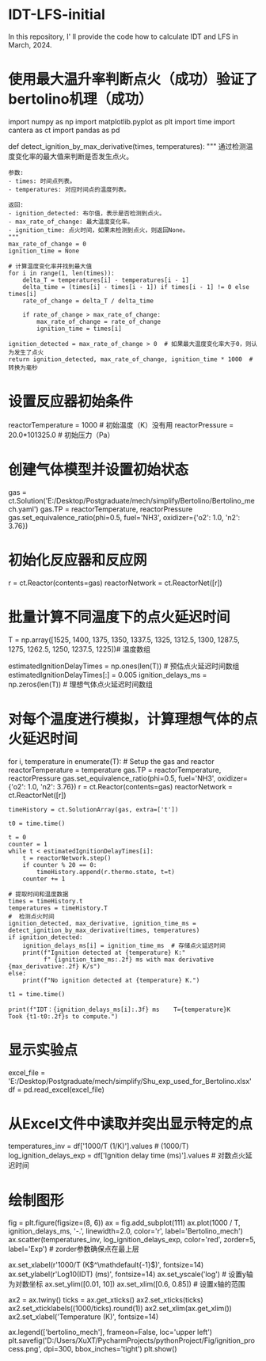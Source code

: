 # IDT-LFS-initial
In this repository, I' ll provide the code how to calculate IDT and LFS in March, 2024.
# 使用最大温升率判断点火（成功）验证了bertolino机理（成功）
import numpy as np
import matplotlib.pyplot as plt
import time
import cantera as ct
import pandas as pd

def detect_ignition_by_max_derivative(times, temperatures):
    """
    通过检测温度变化率的最大值来判断是否发生点火。

    参数:
    - times: 时间点列表。
    - temperatures: 对应时间点的温度列表。

    返回:
    - ignition_detected: 布尔值，表示是否检测到点火。
    - max_rate_of_change: 最大温度变化率。
    - ignition_time: 点火时间，如果未检测到点火，则返回None。
    """
    max_rate_of_change = 0
    ignition_time = None

    # 计算温度变化率并找到最大值
    for i in range(1, len(times)):
        delta_T = temperatures[i] - temperatures[i - 1]
        delta_time = (times[i] - times[i - 1]) if times[i - 1] != 0 else times[i]
        rate_of_change = delta_T / delta_time

        if rate_of_change > max_rate_of_change:
            max_rate_of_change = rate_of_change
            ignition_time = times[i]

    ignition_detected = max_rate_of_change > 0  # 如果最大温度变化率大于0，则认为发生了点火
    return ignition_detected, max_rate_of_change, ignition_time * 1000  # 转换为毫秒

# 设置反应器初始条件
reactorTemperature = 1000  # 初始温度（K）没有用
reactorPressure = 20.0*101325.0  # 初始压力（Pa）
# 创建气体模型并设置初始状态
gas = ct.Solution('E:/Desktop/Postgraduate/mech/simplify/Bertolino/Bertolino_mech.yaml')
gas.TP = reactorTemperature, reactorPressure
gas.set_equivalence_ratio(phi=0.5, fuel='NH3', oxidizer={'o2': 1.0, 'n2': 3.76})
# 初始化反应器和反应网
r = ct.Reactor(contents=gas)
reactorNetwork = ct.ReactorNet([r])

# 批量计算不同温度下的点火延迟时间
T = np.array([1525, 1400, 1375, 1350, 1337.5, 1325, 1312.5,
              1300, 1287.5, 1275, 1262.5, 1250, 1237.5, 1225])# 温度数组

estimatedIgnitionDelayTimes = np.ones(len(T))  # 预估点火延迟时间数组
estimatedIgnitionDelayTimes[:] = 0.005
ignition_delays_ms = np.zeros(len(T))  # 理想气体点火延迟时间数组
# 对每个温度进行模拟，计算理想气体的点火延迟时间
for i, temperature in enumerate(T):
    # Setup the gas and reactor
    reactorTemperature = temperature
    gas.TP = reactorTemperature, reactorPressure
    gas.set_equivalence_ratio(phi=0.5, fuel='NH3',
                              oxidizer={'o2': 1.0, 'n2': 3.76})
    r = ct.Reactor(contents=gas)
    reactorNetwork = ct.ReactorNet([r])

    timeHistory = ct.SolutionArray(gas, extra=['t'])

    t0 = time.time()

    t = 0
    counter = 1
    while t < estimatedIgnitionDelayTimes[i]:
        t = reactorNetwork.step()
        if counter % 20 == 0:
            timeHistory.append(r.thermo.state, t=t)
        counter += 1

    # 提取时间和温度数据
    times = timeHistory.t
    temperatures = timeHistory.T
    #  检测点火时间
    ignition_detected, max_derivative, ignition_time_ms = detect_ignition_by_max_derivative(times, temperatures)
    if ignition_detected:
        ignition_delays_ms[i] = ignition_time_ms  # 存储点火延迟时间
        print(f"Ignition detected at {temperature} K:"
              f" {ignition_time_ms:.2f} ms with max derivative {max_derivative:.2f} K/s")
    else:
        print(f"No ignition detected at {temperature} K.")

    t1 = time.time()

    print(f"IDT：{ignition_delays_ms[i]:.3f} ms    T={temperature}K    Took {t1-t0:.2f}s to compute.")


# 显示实验点
excel_file = 'E:/Desktop/Postgraduate/mech/simplify/Shu_exp_used_for_Bertolino.xlsx'
df = pd.read_excel(excel_file)
# 从Excel文件中读取并突出显示特定的点
temperatures_inv = df['1000/T (1/K)'].values  # (1000/T)
log_ignition_delays_exp = df['Ignition delay time (ms)'].values  # 对数点火延迟时间

# 绘制图形
fig = plt.figure(figsize=(8, 6))
ax = fig.add_subplot(111)
ax.plot(1000 / T, ignition_delays_ms, '-.', linewidth=2.0, color='r', label='Bertolino_mech')
ax.scatter(temperatures_inv, log_ignition_delays_exp, color='red', zorder=5, label='Exp') #  zorder参数确保点在最上层

ax.set_xlabel(r'1000/T (K$^\mathdefault{-1}$)', fontsize=14)
ax.set_ylabel(r'Log10(IDT) (ms)', fontsize=14)
ax.set_yscale('log')  # 设置y轴为对数坐标
ax.set_ylim([0.01, 10])
ax.set_xlim([0.6, 0.85])  # 设置x轴的范围

ax2 = ax.twiny()
ticks = ax.get_xticks()
ax2.set_xticks(ticks)
ax2.set_xticklabels((1000/ticks).round(1))
ax2.set_xlim(ax.get_xlim())
ax2.set_xlabel('Temperature (K)', fontsize=14)

ax.legend(['bertolino_mech'], frameon=False, loc='upper left')
plt.savefig('D:/Users/XuXT/PycharmProjects/pythonProject/Fig/ignition_process.png',
            dpi=300, bbox_inches='tight')
plt.show()

